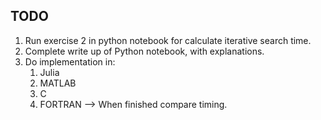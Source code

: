 
## TODO

1. Run exercise 2 in python notebook for calculate iterative search time.
2. Complete write up of Python notebook, with explanations.
3. Do implementation in:
    1. Julia
    2. MATLAB
    3. C
    4. FORTRAN
    --> When finished compare timing.

